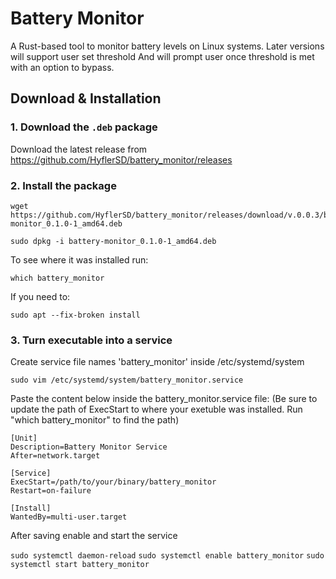 # Battery Monitor

A Rust-based tool to monitor battery levels on Linux systems. Later versions will support user set threshold
And will prompt user once threshold is met with an option to bypass.

## Download & Installation

### 1. Download the `.deb` package
Download the latest release from https://github.com/HyflerSD/battery_monitor/releases

### 2. Install the package
```
wget https://github.com/HyflerSD/battery_monitor/releases/download/v.0.0.3/battery-monitor_0.1.0-1_amd64.deb

```
```
sudo dpkg -i battery-monitor_0.1.0-1_amd64.deb
```

To see where it was installed run:
```
which battery_monitor
```
If you need to:
```
sudo apt --fix-broken install
```
### 3. Turn executable into a service
Create service file names 'battery_monitor' inside /etc/systemd/system

```
sudo vim /etc/systemd/system/battery_monitor.service
```
Paste the content below inside the battery_monitor.service file:
(Be sure to update the path of ExecStart to where your exetuble was installed. Run "which battery_monitor" to find the path)

```
[Unit]
Description=Battery Monitor Service
After=network.target

[Service]
ExecStart=/path/to/your/binary/battery_monitor
Restart=on-failure

[Install]
WantedBy=multi-user.target
```
After saving enable and start the service

```sudo systemctl daemon-reload```
```sudo systemctl enable battery_monitor```
```sudo systemctl start battery_monitor```
